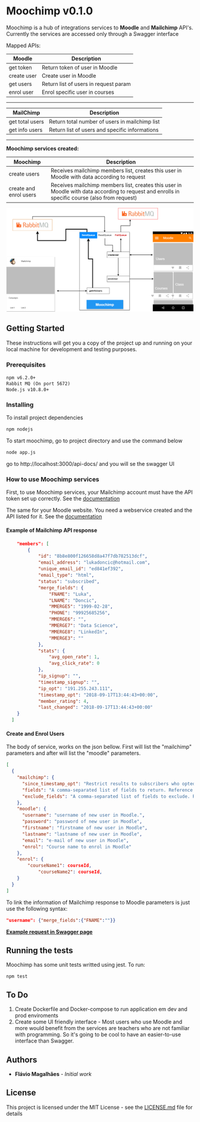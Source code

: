 
# Moochimp v0.1.0


Moochimp is a hub of integrations services to **Moodle** and **Mailchimp** API's. Currently the services are accessed only through a Swagger interface


Mapped APIs:

| Moodle   | Description |
| ------------- | ------------- |
| get token  | Return token of user in Moodle  |
| create user  | Create user in Moodle  |
| get users  | Return list of users in request param  |
| enrol user  | Enrol specific user in courses  |

-------------------------------
| MailChimp   | Description |
| ------------- | ------------- |
| get total users  | Return total number of users in mailchimp list  |
| get info users  | Return list of users and specific informations   |

-------------------------------

**Moochimp services created:**

| Moochimp| Description |
| ------------- | ------------- |
| create users  | Receives mailchimp members list, creates this user in Moodle with data according to request  |
| create and enrol users  | Receives mailchimp members list, creates this user in Moodle with data according to request and enrolls in specific course (also from request)   |


<p align='center'>
<img src='https://github.com/Flaviomagalhaest/Moochimp/blob/dev/img/createEnrolUserDiagram.png' width='900' alt='npm start'>
</p>

## Getting Started

These instructions will get you a copy of the project up and running on your local machine for development and testing purposes. 

### Prerequisites

```
npm v6.2.0+
Rabbit MQ (On port 5672)
Node.js v10.8.0+
```

### Installing
To install project dependencies

```sh
npm nodejs
```

To start moochimp, go to project directory and use the command below

```sh
node app.js
```

go to http://localhost:3000/api-docs/ and you will se the swagger UI

### How to use Moochimp services
First, to use Moochimp services, your Mailchimp account must have the API token set up correctly.
See the [documentation](https://developer.mailchimp.com/documentation/mailchimp/)

The same for your Moodle website. You need a webservice created and the API listed for it.
See the [documentation](https://docs.moodle.org/dev/Web_service_API_functions)

#### Example of Mailchimp API response
```json
	"members": [
		{
			"id": "8b8e800f126658d8a47f7db782513dcf",
			"email_address": "lukadoncic@hotmail.com",
			"unique_email_id": "ed841ef392",
			"email_type": "html",
			"status": "subscribed",
			"merge_fields": {
				"FNAME": "Luka",
				"LNAME": "Doncic",
				"MMERGE5": "1999-02-28",
				"PHONE": "99925685256",
				"MMERGE6": "",
				"MMERGE7": "Data Science",
				"MMERGE8": "LinkedIn",
				"MMERGE3": ""
			},
			"stats": {
				"avg_open_rate": 1,
				"avg_click_rate": 0
			},
			"ip_signup": "",
			"timestamp_signup": "",
			"ip_opt": "191.255.243.111",
			"timestamp_opt": "2018-09-17T13:44:43+00:00",
			"member_rating": 4,
			"last_changed": "2018-09-17T13:44:43+00:00"
    }
  ]
```
#### Create and Enrol Users
The body of service, works on the json bellow. First will list the "mailchimp" parameters and after will list the "moodle" parameters.

```json
[
  {
    "mailchimp": {
      "since_timestamp_opt": "Restrict results to subscribers who opted-in after the set timeframe.",
      "fields": "A comma-separated list of fields to return. Reference parameters of sub-objects with dot notation.",
      "exclude_fields": "A comma-separated list of fields to exclude. Reference parameters of sub-objects with dot notation."
    },
    "moodle": {
      "username": "username of new user in Moodle.",
      "password": "password of new user in Moodle",
      "firstname": "firstname of new user in Moodle",
      "lastname": "lastname of new user in Moodle",
      "email": "e-mail of new user in Moodle",
      "enrol": "Course name to enrol in Moodle"
    },
    "enrol": {
	    "courseName1": courseId,
    	    "courseName2": courseId,
    }
  }
]
```
To link the information of Mailchimp response to Moodle parameters is just use the following syntax:
```json
"username": {"merge_fields":{"FNAME":""}}
```

**[Example request in Swagger page](https://github.com/Flaviomagalhaest/Moochimp/blob/dev/img/swagger-example.png)**




## Running the tests
Moochimp has some unit tests writted using jest. To run:
```
npm test
```
## To Do

 1. Create Dockerfile and Docker-compose to run application em dev and prod enviroments
 2. Create some UI friendly interface  - Most users who use Moodle and more would benefit from the services are teachers who are not familiar with programming. So it's going to be cool to have an easier-to-use interface than Swagger.

## Authors

* **Flávio Magalhães** - *Initial work* 

## License

This project is licensed under the MIT License - see the [LICENSE.md](LICENSE.md) file for details
